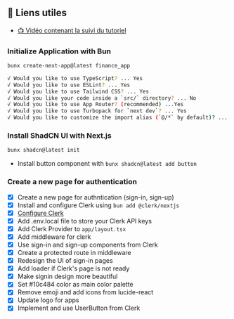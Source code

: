 ## 🔗 Liens utiles

- [📺 Vidéo contenant la suivi du tutoriel](https://www.youtube.com/watch?v=N_uNKAus0II)


### Initialize Application with Bun
```bash
bunx create-next-app@latest finance_app

√ Would you like to use TypeScript? ... Yes
√ Would you like to use ESLint? ... Yes
√ Would you like to use Tailwind CSS? ... Yes
√ Would you like your code inside a `src/` directory? ... No
√ Would you like to use App Router? (recommended) ...Yes
√ Would you like to use Turbopack for `next dev`? ... Yes
√ Would you like to customize the import alias (`@/*` by default)? ... No
```


### Install ShadCN UI with Next.js
```bash
bunx shadcn@latest init
```

- Install button component with `bunx shadcn@latest add button`

### Create a new page for authentication

- [x] Create a new page for authntication (sign-in, sign-up)
- [x] Install and configure Clerk using `bun add @clerk/nextjs`
- [x] [Configure Clerk](https://clerk.com/docs/quickstarts/nextjs)
- [x] Add .env.local file to store your Clerk API keys
- [x] Add Clerk Provider to `app/layout.tsx`
- [x] Add middleware for clerk
- [x] Use sign-in and sign-up components from Clerk
- [x] Create a protected route in middleware
- [x] Redesign the UI of sign-in pages
- [x] Add loader if Clerk's page is not ready
- [x] Make signin design more beautiful
- [x] Set #10c484 color as main color palette
- [x] Remove emoji and add icons from lucide-react
- [x] Update logo for apps
- [x] Implement and use UserButton from Clerk 
